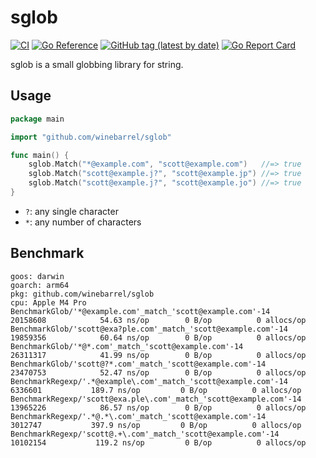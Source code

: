 # sglob

[![CI](https://github.com/winebarrel/sglob/actions/workflows/ci.yml/badge.svg)](https://github.com/winebarrel/sglob/actions/workflows/ci.yml)
[![Go Reference](https://pkg.go.dev/badge/github.com/winebarrel/sglob.svg)](https://pkg.go.dev/github.com/winebarrel/sglob)
[![GitHub tag (latest by date)](https://img.shields.io/github/v/tag/winebarrel/sglob)](https://pkg.go.dev/github.com/winebarrel/sglob?tab=versions)
[![Go Report Card](https://goreportcard.com/badge/github.com/winebarrel/sglob)](https://goreportcard.com/report/github.com/winebarrel/sglob)

sglob is a small globbing library for string.

## Usage

```go
package main

import "github.com/winebarrel/sglob"

func main() {
	sglob.Match("*@example.com", "scott@example.com")   //=> true
	sglob.Match("scott@example.j?", "scott@example.jp") //=> true
	sglob.Match("scott@example.j?", "scott@example.jo") //=> true
}
```

* `?`: any single character
* `*`: any number of characters

## Benchmark

```
goos: darwin
goarch: arm64
pkg: github.com/winebarrel/sglob
cpu: Apple M4 Pro
BenchmarkGlob/'*@example.com'_match_'scott@example.com'-14         	20158608	        54.63 ns/op	       0 B/op	       0 allocs/op
BenchmarkGlob/'scott@exa?ple.com'_match_'scott@example.com'-14     	19859356	        60.64 ns/op	       0 B/op	       0 allocs/op
BenchmarkGlob/'*@*.com'_match_'scott@example.com'-14               	26311317	        41.99 ns/op	       0 B/op	       0 allocs/op
BenchmarkGlob/'scott@?*.com'_match_'scott@example.com'-14          	23470753	        52.47 ns/op	       0 B/op	       0 allocs/op
BenchmarkRegexp/'.*@example\.com'_match_'scott@example.com'-14     	 6336601	       189.7 ns/op	       0 B/op	       0 allocs/op
BenchmarkRegexp/'scott@exa.ple\.com'_match_'scott@example.com'-14  	13965226	        86.57 ns/op	       0 B/op	       0 allocs/op
BenchmarkRegexp/'.*@.*\.com'_match_'scott@example.com'-14          	 3012747	       397.9 ns/op	       0 B/op	       0 allocs/op
BenchmarkRegexp/'scott@.+\.com'_match_'scott@example.com'-14       	10102154	       119.2 ns/op	       0 B/op	       0 allocs/op
```
